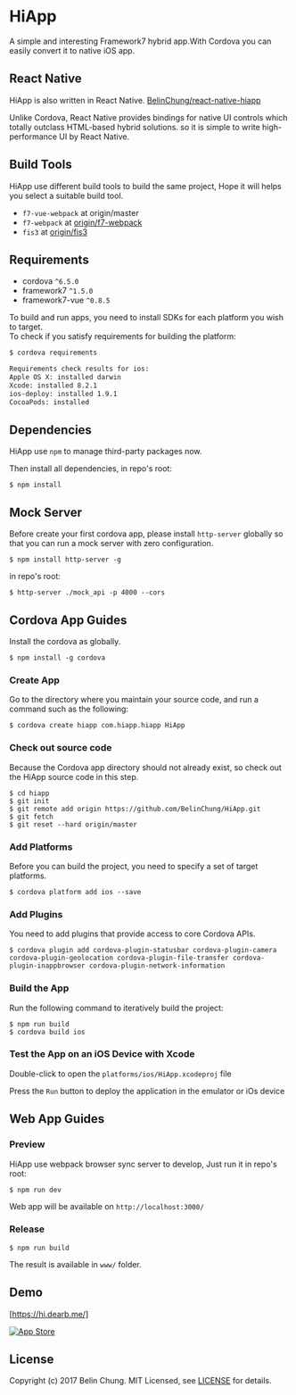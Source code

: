 HiApp
=====

A simple and interesting Framework7 hybrid app.With Cordova you can easily convert it to native iOS app.

## React Native

HiApp is also written in React Native. [BelinChung/react-native-hiapp](https://github.com/BelinChung/react-native-hiapp)

Unlike Cordova, React Native provides bindings for native UI controls which totally outclass HTML-based hybrid solutions. so it is simple to write high-performance UI by React Native. 

## Build Tools

HiApp use different build tools to build the same project, Hope it will helps you select a suitable build tool.

* `f7-vue-webpack` at origin/master
* `f7-webpack` at [origin/f7-webpack](https://github.com/BelinChung/HiApp/tree/f7-webpack)
* `fis3` at [origin/fis3](https://github.com/BelinChung/HiApp/tree/fis3)

## Requirements

* cordova `^6.5.0`
* framework7 `^1.5.0`
* framework7-vue `^0.8.5`

To build and run apps, you need to install SDKs for each platform you wish to target.  
To check if you satisfy requirements for building the platform:

``` bash
$ cordova requirements

Requirements check results for ios:
Apple OS X: installed darwin
Xcode: installed 8.2.1
ios-deploy: installed 1.9.1
CocoaPods: installed

```

## Dependencies

HiApp use `npm` to manage third-party packages now.

Then install all dependencies, in repo's root:

```
$ npm install 
```

## Mock Server

Before create your first cordova app, please install `http-server` globally so that you can run a mock server with zero configuration.

```
$ npm install http-server -g
```

in repo's root:

```
$ http-server ./mock_api -p 4000 --cors
```

## Cordova App Guides

Install the cordova as globally.

```
$ npm install -g cordova
```

### Create App

Go to the directory where you maintain your source code, and run a command such as the following:

```
$ cordova create hiapp com.hiapp.hiapp HiApp
```

### Check out source code

Because the Cordova app directory should not already exist, so check out the HiApp source code in this step.

```
$ cd hiapp  
$ git init   
$ git remote add origin https://github.com/BelinChung/HiApp.git  
$ git fetch  
$ git reset --hard origin/master  
```

### Add Platforms

Before you can build the project, you need to specify a set of target platforms.

```
$ cordova platform add ios --save
```

### Add Plugins

You need to add plugins that provide access to core Cordova APIs.

```
$ cordova plugin add cordova-plugin-statusbar cordova-plugin-camera cordova-plugin-geolocation cordova-plugin-file-transfer cordova-plugin-inappbrowser cordova-plugin-network-information
```

### Build the App

Run the following command to iteratively build the project:

```
$ npm run build
$ cordova build ios
```

### Test the App on an iOS Device with Xcode

Double-click to open the `platforms/ios/HiApp.xcodeproj` file

Press the `Run` button to deploy the application in the emulator or iOs device

## Web App Guides

### Preview

HiApp use webpack browser sync server to develop, Just run it in repo's root:

```
$ npm run dev
```

Web app will be available on `http://localhost:3000/`

### Release

```
$ npm run build
```

The result is available in `www/` folder.

## Demo

[https://hi.dearb.me/]

[![App Store](http://dearb.u.qiniudn.com/appstore-button.png)](https://itunes.apple.com/us/app/hi-liao-gao-xiao-shu-dong/id917320045?mt=8)

## License

Copyright (c) 2017 Belin Chung. MIT Licensed, see [LICENSE] for details.

[https://hi.dearb.me/]: https://hi.dearb.me/
[LICENSE]:https://github.com/BelinChung/HiApp/blob/master/LICENSE.md